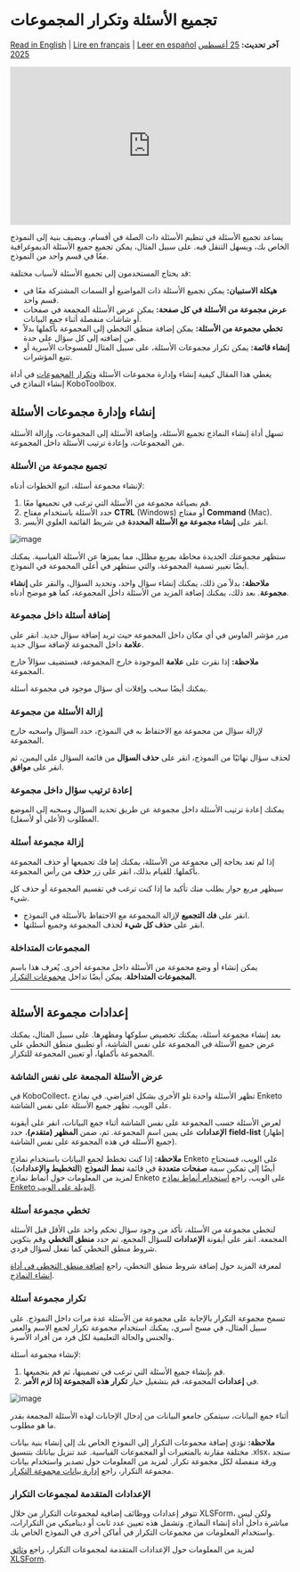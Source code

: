 # تجميع الأسئلة وتكرار المجموعات
<a href="../group_repeat.html">Read in English</a> | <a href="../fr/group_repeat.html">Lire en français</a> | <a href="../es/group_repeat.html">Leer en español</a>
**آخر تحديث:** <a href="https://github.com/kobotoolbox/docs/blob/a4227085bc495cc72c9380430577b0e092d101bb/source/group_repeat.md" class="reference">25 أغسطس 2025</a>

<iframe src="https://www.youtube.com/embed/nmPACLvYnUI?si=mkUi9RBLNHObj9ei" style="width: 100%; aspect-ratio: 16 / 9; height: auto; border: 0;" title="YouTube video player" frameborder="0" allow="accelerometer; autoplay; clipboard-write; encrypted-media; gyroscope; picture-in-picture; web-share" allowfullscreen></iframe>

يساعد تجميع الأسئلة في تنظيم الأسئلة ذات الصلة في أقسام، ويضيف بنية إلى النموذج الخاص بك، ويسهل التنقل فيه. على سبيل المثال، يمكن تجميع جميع الأسئلة الديموغرافية معًا في قسم واحد من النموذج.

قد يحتاج المستخدمون إلى تجميع الأسئلة لأسباب مختلفة:
-   **هيكلة الاستبيان:** يمكن تجميع الأسئلة ذات المواضيع أو السمات المشتركة معًا في قسم واحد.
-   **عرض مجموعة من الأسئلة في كل صفحة:** يمكن عرض الأسئلة المجمعة في صفحات أو شاشات منفصلة أثناء جمع البيانات.
-   **تخطي مجموعة من الأسئلة:** يمكن إضافة منطق التخطي إلى المجموعة بأكملها بدلاً من إضافته إلى كل سؤال على حدة.
-   **إنشاء قائمة:** يمكن تكرار مجموعات الأسئلة، على سبيل المثال للمسوحات الأسرية أو تتبع المؤشرات.

يغطي هذا المقال كيفية إنشاء وإدارة مجموعات الأسئلة و[تكرار المجموعات](#repeating-a-question-group) في أداة إنشاء النماذج في KoboToolbox.

## إنشاء وإدارة مجموعات الأسئلة

تسهل أداة إنشاء النماذج تجميع الأسئلة، وإضافة الأسئلة إلى المجموعات، وإزالة الأسئلة من المجموعات، وإعادة ترتيب الأسئلة داخل المجموعة.

### تجميع مجموعة من الأسئلة

لإنشاء مجموعة أسئلة، اتبع الخطوات أدناه:

1. قم بصياغة مجموعة من الأسئلة التي ترغب في تجميعها معًا.
2. حدد الأسئلة باستخدام مفتاح **CTRL** (Windows) أو مفتاح **Command** (Mac).
3. انقر على <i class="k-icon-group"></i> **إنشاء مجموعة مع الأسئلة المحددة** في شريط القائمة العلوي الأيسر.

![image](/images/group_repeat/grouping_questions.png)

ستظهر مجموعتك الجديدة محاطة بمربع مظلل، مما يميزها عن الأسئلة القياسية. يمكنك أيضًا تغيير تسمية المجموعة، والتي ستظهر في أعلى المجموعة في النموذج.

<p class="note">
    <b>ملاحظة:</b> بدلاً من ذلك، يمكنك إنشاء سؤال واحد، وتحديد السؤال، والنقر على <b>إنشاء مجموعة</b>. بعد ذلك، يمكنك إضافة المزيد من الأسئلة داخل المجموعة، كما هو موضح أدناه.
</p>

### إضافة أسئلة داخل مجموعة

مرر مؤشر الماوس في أي مكان داخل المجموعة حيث تريد إضافة سؤال جديد. انقر على <i class="k-icon-plus"></i> **علامة** داخل المجموعة لإضافة سؤال جديد.

<p class="note">
    <b>ملاحظة:</b> إذا نقرت على <i class="k-icon-plus"> </i><b>علامة</b> الموجودة خارج المجموعة، فستضيف سؤالاً خارج المجموعة.
</p>

يمكنك أيضًا سحب وإفلات أي سؤال موجود في مجموعة أسئلة.

### إزالة الأسئلة من مجموعة

لإزالة سؤال من مجموعة مع الاحتفاظ به في النموذج، حدد السؤال واسحبه خارج المجموعة.

لحذف سؤال نهائيًا من النموذج، انقر على <i class="k-icon-trash"></i> **حذف السؤال** من قائمة السؤال على اليمين، ثم انقر على **موافق**.

### إعادة ترتيب سؤال داخل مجموعة

يمكنك إعادة ترتيب الأسئلة داخل مجموعة عن طريق تحديد السؤال وسحبه إلى الموضع المطلوب (لأعلى أو لأسفل).

### إزالة مجموعة أسئلة
إذا لم تعد بحاجة إلى مجموعة من الأسئلة، يمكنك إما فك تجميعها أو حذف المجموعة بأكملها. للقيام بذلك، انقر على زر <i class="k-icon-trash"></i> **حذف** من رأس المجموعة.

سيظهر مربع حوار يطلب منك تأكيد ما إذا كنت ترغب في تقسيم المجموعة أو حذف كل شيء.

- انقر على **فك التجميع** لإزالة المجموعة مع الاحتفاظ بالأسئلة في النموذج.
- انقر على **حذف كل شيء** لحذف المجموعة وجميع أسئلتها.

### المجموعات المتداخلة

يمكن إنشاء أو وضع مجموعة من الأسئلة داخل مجموعة أخرى. يُعرف هذا باسم **المجموعات المتداخلة**. يمكن أيضًا تداخل [مجموعات التكرار](#repeating-a-question-group).

---

## إعدادات مجموعة الأسئلة

بعد إنشاء مجموعة أسئلة، يمكنك تخصيص سلوكها ومظهرها. على سبيل المثال، يمكنك عرض جميع الأسئلة في المجموعة على نفس الشاشة، أو تطبيق منطق التخطي على المجموعة بأكملها، أو تعيين المجموعة للتكرار.

### عرض الأسئلة المجمعة على نفس الشاشة

في KoboCollect، تظهر الأسئلة واحدة تلو الأخرى بشكل افتراضي. في نماذج Enketo على الويب، تظهر جميع الأسئلة على نفس الشاشة.

لعرض الأسئلة حسب المجموعة على نفس الشاشة أثناء جمع البيانات، انقر على أيقونة <i class="k-icon-settings"></i> **الإعدادات** على يمين اسم المجموعة. ثم، ضمن **المظهر (متقدم)**، حدد **field-list** (إظهار جميع الأسئلة في هذه المجموعة على نفس الشاشة).

<p class="note">
    <b>ملاحظة:</b> إذا كنت تخطط لجمع البيانات باستخدام نماذج Enketo على الويب، فستحتاج أيضًا إلى تمكين سمة <b>صفحات متعددة</b> في قائمة <b>نمط النموذج</b> (<b>التخطيط والإعدادات</b>). لمزيد من المعلومات حول أنماط نماذج Enketo على الويب، راجع <a href="alternative_enketo.html">استخدام أنماط نماذج Enketo البديلة على الويب</a>.
</p>

### تخطي مجموعة أسئلة
لتخطي مجموعة من الأسئلة، تأكد من وجود سؤال تحكم واحد على الأقل قبل الأسئلة المجمعة. انقر على أيقونة <i class="k-icon-settings"></i> **الإعدادات** للسؤال المجمع، ثم حدد **منطق التخطي** وقم بتكوين شروط منطق التخطي كما تفعل لسؤال فردي.

<p class="note">
    لمعرفة المزيد حول إضافة شروط منطق التخطي، راجع <a href="skip_logic.html">إضافة منطق التخطي في أداة إنشاء النماذج</a>.
</p>

### تكرار مجموعة أسئلة
تسمح مجموعة التكرار بالإجابة على مجموعة من الأسئلة عدة مرات داخل النموذج. على سبيل المثال، في مسح أسري، يمكنك استخدام مجموعة تكرار لجمع الاسم والعمر والجنس والحالة التعليمية لكل فرد من أفراد الأسرة.

لإنشاء مجموعة أسئلة:
1. قم بإنشاء جميع الأسئلة التي ترغب في تضمينها، ثم قم بتجميعها.
2. في <i class="k-icon-settings"></i> **إعدادات** المجموعة، قم بتشغيل خيار **تكرار هذه المجموعة إذا لزم الأمر**.

![image](/images/group_repeat/repeating_groups.png)

أثناء جمع البيانات، سيتمكن جامعو البيانات من إدخال الإجابات لهذه الأسئلة المجمعة بقدر ما هو مطلوب.

<p class="note">
    <b>ملاحظة:</b> تؤدي إضافة مجموعات التكرار إلى النموذج الخاص بك إلى إنشاء بنية بيانات مختلفة مقارنة بالمتغيرات أو المجموعات القياسية. عند تنزيل بياناتك بتنسيق .xlsx، ستجد ورقة منفصلة لكل مجموعة تكرار. لمزيد من المعلومات حول تصدير واستخدام بيانات مجموعة التكرار، راجع <a href="managing_repeat_groups.html">إدارة بيانات مجموعة التكرار</a>.
</p>

### الإعدادات المتقدمة لمجموعات التكرار
تتوفر إعدادات ووظائف إضافية لمجموعات التكرار من خلال XLSForm، ولكن ليس مباشرة داخل أداة إنشاء النماذج. وتشمل هذه تعيين عدد ثابت أو ديناميكي من التكرارات، واستخدام المعلومات من مجموعات التكرار في أماكن أخرى في النموذج الخاص بك.

<p class="note">
    لمزيد من المعلومات حول الإعدادات المتقدمة لمجموعات التكرار، راجع <a href="https://docs.getodk.org/form-logic/#controlling-the-number-of-repetitions">وثائق XLSForm</a>.  
</p>
